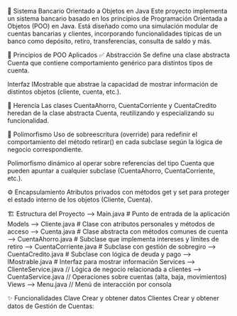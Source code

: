 🏦 Sistema Bancario Orientado a Objetos en Java
Este proyecto implementa un sistema bancario basado en los principios de Programación Orientada a Objetos (POO) en Java. Está diseñado como una simulación modular de cuentas bancarias y clientes, incorporando funcionalidades típicas de un banco como depósito, retiro, transferencias, consulta de saldo y más.

🧠 Principios de POO Aplicados
✅ Abstracción
Se define una clase abstracta Cuenta que contiene comportamiento genérico para distintos tipos de cuenta.

Interfaz IMostrable que abstrae la capacidad de mostrar información de distintos objetos (cliente, cuenta, etc.).

🧬 Herencia
Las clases CuentaAhorro, CuentaCorriente y CuentaCredito heredan de la clase abstracta Cuenta, reutilizando y especializando su funcionalidad.

🔁 Polimorfismo
Uso de sobreescritura (override) para redefinir el comportamiento del método retirar() en cada subclase según la lógica de negocio correspondiente.

Polimorfismo dinámico al operar sobre referencias del tipo Cuenta que pueden apuntar a cualquier subclase (CuentaAhorro, CuentaCorriente, etc.).

⚙️ Encapsulamiento
Atributos privados con métodos get y set para proteger el estado interno de los objetos (Cliente, Cuenta).

🏗️ Estructura del Proyecto
--> Main.java                 # Punto de entrada de la aplicación
Models
--> Cliente.java              #  Clase con atributos personales y métodos de acceso
--> Cuenta.java               #  Clase abstracta con métodos comunes de cuenta
--> CuentaAhorro.java         #  Subclase que implementa intereses y límites de retiro
--> CuentaCorriente.java      #  Subclase con gestión de sobregiro
--> CuentaCredito.java        #  Subclase con lógica de deuda y pago
--> IMostrable.java           #  Interfaz para mostrar información
Services
--> ClienteService.java       // Lógica de negocio relacionada a clientes
--> CuentaService.java        // Operaciones sobre cuentas (alta, baja, movimientos)
Views
--> Menu.java                 // Menú de interacción por consola

✨ Funcionalidades Clave
Crear y obtener datos Clientes
Crear y obtener datos de Gestión de Cuentas: 

